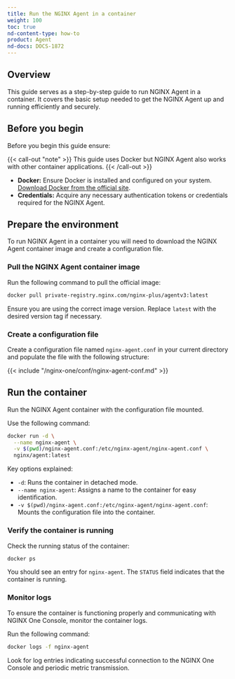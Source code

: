 ```yaml
---
title: Run the NGINX Agent in a container
weight: 100
toc: true
nd-content-type: how-to
product: Agent
nd-docs: DOCS-1872
---
```


## Overview

This guide serves as a step-by-step guide to run NGINX Agent in a container. It covers the basic setup needed to get the NGINX Agent up and running efficiently and securely.

## Before you begin

Before you begin this guide ensure:

{{< call-out "note" >}}
This guide uses Docker but NGINX Agent also works with other container applications.
{{< /call-out >}}

- **Docker:** Ensure Docker is installed and configured on your system. [Download Docker from the official site](https://www.docker.com/products/docker-desktop/).
- **Credentials:** Acquire any necessary authentication tokens or credentials required for the NGINX Agent.

## Prepare the environment

To run NGINX Agent in a container you will need to download the NGINX Agent
container image and create a configuration file.

### Pull the NGINX Agent container image

Run the following command to pull the official image:

```bash
docker pull private-registry.nginx.com/nginx-plus/agentv3:latest
```

Ensure you are using the correct image version. Replace `latest` with the desired version tag if necessary.


### Create a configuration file

Create a configuration file named `nginx-agent.conf` in your current directory
and populate the file with the following structure:


{{< include "/nginx-one/conf/nginx-agent-conf.md" >}}


## Run the container

Run the NGINX Agent container with the configuration file mounted.

Use the following command:

```bash
docker run -d \
  --name nginx-agent \
  -v $(pwd)/nginx-agent.conf:/etc/nginx-agent/nginx-agent.conf \
  nginx/agent:latest
```

Key options explained:

- `-d`: Runs the container in detached mode.
- `--name nginx-agent`: Assigns a name to the container for easy identification.
- `-v $(pwd)/nginx-agent.conf:/etc/nginx-agent/nginx-agent.conf`: Mounts the configuration file into the container.


### Verify the container is running

Check the running status of the container:

```bash
docker ps
```

You should see an entry for `nginx-agent`. The `STATUS` field indicates that the container is running.

### Monitor logs

To ensure the container is functioning properly and communicating with NGINX One Console, monitor the container logs.

Run the following command:

```bash
docker logs -f nginx-agent
```

Look for log entries indicating successful connection to the NGINX One Console and periodic metric transmission.
